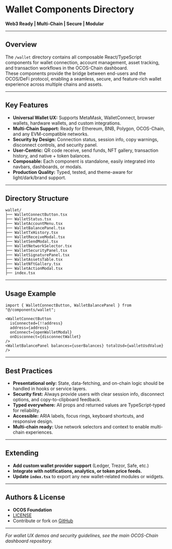 # Wallet Components Directory

**Web3 Ready | Multi-Chain | Secure | Modular**

---

## Overview

The `/wallet` directory contains all composable React/TypeScript components for wallet connection, account management, asset tracking, and transaction workflows in the OCOS-Chain dashboard.  
These components provide the bridge between end-users and the OCOS/DeFi protocol, enabling a seamless, secure, and feature-rich wallet experience across multiple chains and assets.

---

## Key Features

- **Universal Wallet UX:** Supports MetaMask, WalletConnect, browser wallets, hardware wallets, and custom integrations.
- **Multi-Chain Support:** Ready for Ethereum, BNB, Polygon, OCOS-Chain, and any EVM-compatible networks.
- **Security by Design:** Connection status, session info, copy warnings, disconnect controls, and security panel.
- **User-Centric:** QR code receive, send funds, NFT gallery, transaction history, and native + token balances.
- **Composable:** Each component is standalone, easily integrated into navbars, dashboards, or modals.
- **Production Quality:** Typed, tested, and theme-aware for light/dark/brand support.

---

## Directory Structure

```
wallet/
├── WalletConnectButton.tsx
├── WalletStatus.tsx
├── WalletAccountMenu.tsx
├── WalletBalancePanel.tsx
├── WalletTxHistory.tsx
├── WalletReceiveModal.tsx
├── WalletSendModal.tsx
├── WalletNetworkSelector.tsx
├── WalletSecurityPanel.tsx
├── WalletSignaturePanel.tsx
├── WalletAssetsTable.tsx
├── WalletNftGallery.tsx
├── WalletActionModal.tsx
├── index.tsx
```

---

## Usage Example

```tsx
import { WalletConnectButton, WalletBalancePanel } from "@/components/wallet";

<WalletConnectButton
  isConnected={!!address}
  address={address}
  onConnect={openWalletModal}
  onDisconnect={disconnectWallet}
/>
<WalletBalancePanel balances={userBalances} totalUsd={walletUsdValue} />
```

---

## Best Practices

- **Presentational only:** State, data-fetching, and on-chain logic should be handled in hooks or service layers.
- **Security first:** Always provide users with clear session info, disconnect options, and copy-to-clipboard feedback.
- **Typed everywhere:** All props and returned values are TypeScript-typed for reliability.
- **Accessible:** ARIA labels, focus rings, keyboard shortcuts, and responsive design.
- **Multi-chain ready:** Use network selectors and context to enable multi-chain experiences.

---

## Extending

- **Add custom wallet provider support** (Ledger, Trezor, Safe, etc.)
- **Integrate with notifications, analytics, or token price feeds.**
- **Update `index.tsx`** to export any new wallet-related modules or widgets.

---

## Authors & License

- **OCOS Foundation**  
- [LICENSE](../../../../LICENSE)  
- Contribute or fork on [GitHub](https://github.com/ocosio/dashboard)

---

*For wallet UX demos and security guidelines, see the main OCOS-Chain dashboard repository.*
